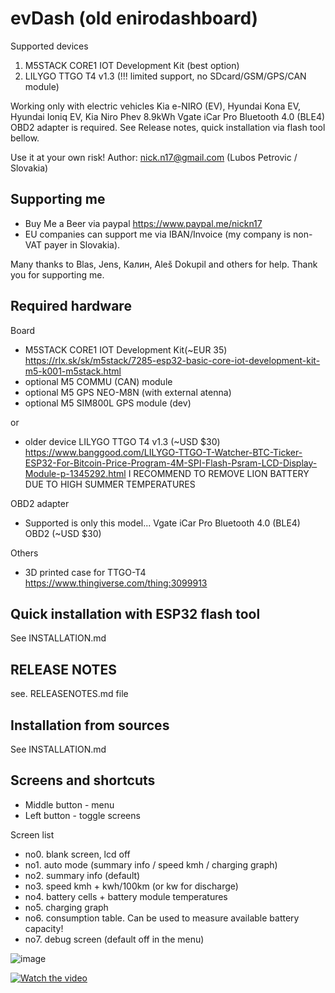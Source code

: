 # evDash (old enirodashboard)

Supported devices
1. M5STACK CORE1 IOT Development Kit (best option)
2. LILYGO TTGO T4 v1.3 (!!! limited support, no SDcard/GSM/GPS/CAN module)

Working only with electric vehicles 
Kia e-NIRO (EV), Hyundai Kona EV, Hyundai Ioniq EV, Kia Niro Phev 8.9kWh
Vgate iCar Pro Bluetooth 4.0 (BLE4) OBD2 adapter is required. See Release notes, quick installation via flash tool bellow. 

Use it at your own risk!
Author: nick.n17@gmail.com (Lubos Petrovic / Slovakia)

## Supporting me

- Buy Me a Beer via paypal https://www.paypal.me/nickn17
- EU companies can support me via IBAN/Invoice (my company is non-VAT payer in Slovakia).

Many thanks to Blas, Jens, Калин, Aleš Dokupil and others for help. Thank you for supporting me. 

## Required hardware
Board
- M5STACK CORE1 IOT Development Kit(~EUR 35)
  https://rlx.sk/sk/m5stack/7285-esp32-basic-core-iot-development-kit-m5-k001-m5stack.html
- optional M5 COMMU (CAN) module
- optional M5 GPS NEO-M8N (with external atenna)
- optional M5 SIM800L GPS module (dev)
  
or 
- older device LILYGO TTGO T4 v1.3 (~USD $30) 
  https://www.banggood.com/LILYGO-TTGO-T-Watcher-BTC-Ticker-ESP32-For-Bitcoin-Price-Program-4M-SPI-Flash-Psram-LCD-Display-Module-p-1345292.html
  I RECOMMEND TO REMOVE LION BATTERY DUE TO HIGH SUMMER TEMPERATURES

OBD2 adapter
- Supported is only this model... Vgate iCar Pro Bluetooth 4.0 (BLE4) OBD2 (~USD $30)

Others
- 3D printed case for TTGO-T4
  https://www.thingiverse.com/thing:3099913

## Quick installation with ESP32 flash tool

See INSTALLATION.md

## RELEASE NOTES
see. RELEASENOTES.md file

## Installation from sources

See INSTALLATION.md

## Screens and shortcuts
- Middle button - menu 
- Left button - toggle screens

Screen list
- no0. blank screen, lcd off
- no1. auto mode (summary info / speed kmh / charging graph)
- no2. summary info (default)
- no3. speed kmh + kwh/100km (or kw for discharge)
- no4. battery cells + battery module temperatures
- no5. charging graph
- no6. consumption table. Can be used to measure available battery capacity! 
- no7. debug screen (default off in the menu)

![image](https://github.com/nickn17/evDash/blob/master/screenshots/v1.jpg)

[![Watch the video](https://github.com/nickn17/evDash/blob/master/screenshots/v0.9.jpg)](https://www.youtube.com/watch?v=Jg5VP2P58Yg&)

